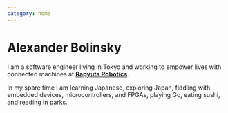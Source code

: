 ```yaml
---
category: home
---
```


# Alexander Bolinsky

I am a software engineer living in Tokyo and working to empower lives with connected machines at [**Rapyuta Robotics**](www.rapyuta-robotics.com).

In my spare time I am learning Japanese, exploring Japan, fiddling with embedded devices, microcontrollers, and FPGAs, playing Go, eating sushi, and reading in parks.
